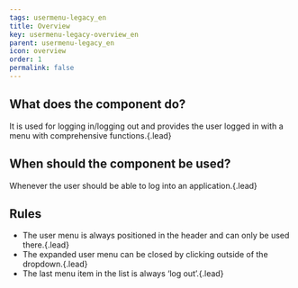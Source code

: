 ```yaml
---
tags: usermenu-legacy_en
title: Overview
key: usermenu-legacy-overview_en
parent: usermenu-legacy_en
icon: overview
order: 1
permalink: false  
---
```


## What does the component do?
It is used for logging in/logging out and provides the user logged in with a menu with comprehensive functions.{.lead}

## When should the component be used?
Whenever the user should be able to log into an application.{.lead}

## Rules
* The user menu is always positioned in the header and can only be used there.{.lead}
* The expanded user menu can be closed by clicking outside of the dropdown.{.lead}
* The last menu item in the list is always ‘log out’.{.lead}